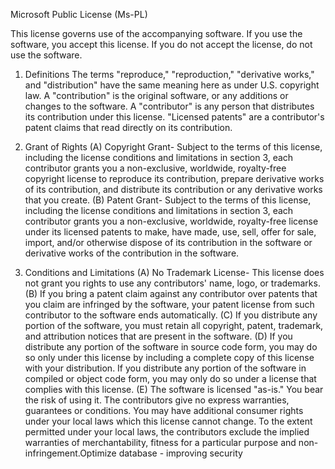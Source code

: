 Microsoft Public License (Ms-PL)

This license governs use of the accompanying software. If you use the software, you
accept this license. If you do not accept the license, do not use the software.

1. Definitions
   The terms "reproduce," "reproduction," "derivative works," and "distribution" have the
   same meaning here as under U.S. copyright law.
   A "contribution" is the original software, or any additions or changes to the software.
   A "contributor" is any person that distributes its contribution under this license.
   "Licensed patents" are a contributor's patent claims that read directly on its contribution.

2. Grant of Rights
   (A) Copyright Grant- Subject to the terms of this license, including the license conditions and limitations in section 3, each contributor grants you a non-exclusive, worldwide, royalty-free copyright license to reproduce its contribution, prepare derivative works of its contribution, and distribute its contribution or any derivative works that you create.
   (B) Patent Grant- Subject to the terms of this license, including the license conditions and limitations in section 3, each contributor grants you a non-exclusive, worldwide, royalty-free license under its licensed patents to make, have made, use, sell, offer for sale, import, and/or otherwise dispose of its contribution in the software or derivative works of the contribution in the software.

3. Conditions and Limitations
   (A) No Trademark License- This license does not grant you rights to use any contributors' name, logo, or trademarks.
   (B) If you bring a patent claim against any contributor over patents that you claim are infringed by the software, your patent license from such contributor to the software ends automatically.
   (C) If you distribute any portion of the software, you must retain all copyright, patent, trademark, and attribution notices that are present in the software.
   (D) If you distribute any portion of the software in source code form, you may do so only under this license by including a complete copy of this license with your distribution. If you distribute any portion of the software in compiled or object code form, you may only do so under a license that complies with this license.
   (E) The software is licensed "as-is." You bear the risk of using it. The contributors give no express warranties, guarantees or conditions. You may have additional consumer rights under your local laws which this license cannot change. To the extent permitted under your local laws, the contributors exclude the implied warranties of merchantability, fitness for a particular purpose and non-infringement.Optimize database - improving security